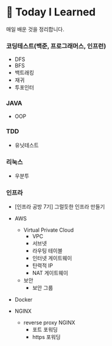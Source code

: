 # 📂 Today I Learned

매일 배운 것을 정리합니다.

### 코딩테스트(백준, 프로그래머스, 인프런)
  - DFS
  - BFS
  - 백트래킹
  - 재귀
  - 투포인터
  
### JAVA
  - OOP
  
  
  
### TDD
  - 유닛테스트

### 리눅스
  - 우분투
  
### 인프라
  - [인프라 공방 7기] 그럴듯한 인프라 만들기
  - AWS
    - Virtual Private Cloud
      - VPC
      - 서브넷
      - 라우팅 테이블
      - 인터넷 게이트웨이
      - 탄력적 IP
      - NAT 게이트웨이
    - 보안
      - 보안 그룹
  
  - Docker
  
  - NGINX
    - reverse proxy NGINX
      - 포트 포워딩
      - https 포워딩
    

